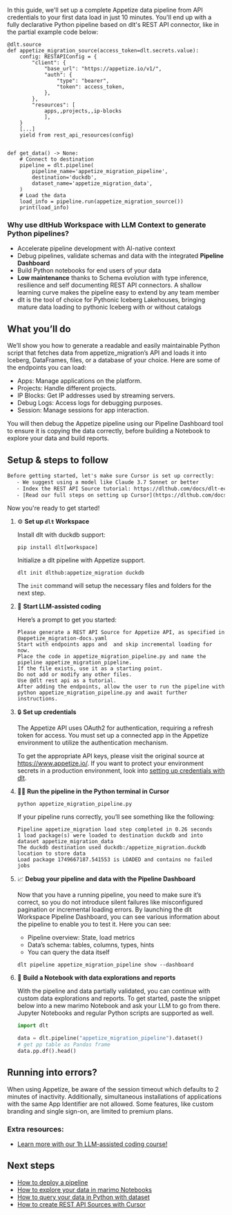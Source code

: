 In this guide, we'll set up a complete Appetize data pipeline from API credentials to your first data load in just 10 minutes. You'll end up with a fully declarative Python pipeline based on dlt's REST API connector, like in the partial example code below:

```python-outcome
@dlt.source
def appetize_migration_source(access_token=dlt.secrets.value):
    config: RESTAPIConfig = {
        "client": {
            "base_url": "https://appetize.io/v1/",
            "auth": {
                "type": "bearer",
                "token": access_token,
            },
        },
        "resources": [
            apps,,projects,,ip-blocks
            ],
    }
    [...]
    yield from rest_api_resources(config)


def get_data() -> None:
    # Connect to destination
    pipeline = dlt.pipeline(
        pipeline_name='appetize_migration_pipeline',
        destination='duckdb',
        dataset_name='appetize_migration_data', 
    )
    # Load the data
    load_info = pipeline.run(appetize_migration_source())
    print(load_info) 
```

### Why use dltHub Workspace with LLM Context to generate Python pipelines?

- Accelerate pipeline development with AI-native context
- Debug pipelines, validate schemas and data with the integrated **Pipeline Dashboard**
- Build Python notebooks for end users of your data
- **Low maintenance** thanks to Schema evolution with type inference, resilience and self documenting REST API connectors. A shallow learning curve makes the pipeline easy to extend by any team member
- dlt is the tool of choice for Pythonic Iceberg Lakehouses, bringing mature data loading to pythonic Iceberg with or without catalogs

## What you’ll do

We’ll show you how to generate a readable and easily maintainable Python script that fetches data from appetize_migration’s API and loads it into Iceberg, DataFrames, files, or a database of your choice. Here are some of the endpoints you can load:

- Apps: Manage applications on the platform.
- Projects: Handle different projects.
- IP Blocks: Get IP addresses used by streaming servers.
- Debug Logs: Access logs for debugging purposes.
- Session: Manage sessions for app interaction.

You will then debug the Appetize pipeline using our Pipeline Dashboard tool to ensure it is copying the data correctly, before building a Notebook to explore your data and build reports.

## Setup & steps to follow

```default
Before getting started, let's make sure Cursor is set up correctly:
   - We suggest using a model like Claude 3.7 Sonnet or better
   - Index the REST API Source tutorial: https://dlthub.com/docs/dlt-ecosystem/verified-sources/rest_api/ and add it to context as **@dlt rest api**
   - [Read our full steps on setting up Cursor](https://dlthub.com/docs/dlt-ecosystem/llm-tooling/cursor-restapi#23-configuring-cursor-with-documentation)
```

Now you're ready to get started!

1. ⚙️ **Set up `dlt` Workspace**
    
    Install dlt with duckdb support:
    ```shell
    pip install dlt[workspace]
    ```

    Initialize a dlt pipeline with Appetize support.
    ```shell
    dlt init dlthub:appetize_migration duckdb
    ```

    The `init` command will setup the necessary files and folders for the next step.
    
2. 🤠 **Start LLM-assisted coding**
    
    Here’s a prompt to get you started:
    
    ```prompt
    Please generate a REST API Source for Appetize API, as specified in @appetize_migration-docs.yaml 
    Start with endpoints apps and  and skip incremental loading for now. 
    Place the code in appetize_migration_pipeline.py and name the pipeline appetize_migration_pipeline. 
    If the file exists, use it as a starting point. 
    Do not add or modify any other files. 
    Use @dlt rest api as a tutorial. 
    After adding the endpoints, allow the user to run the pipeline with python appetize_migration_pipeline.py and await further instructions.
    ```

    
3. 🔒 **Set up credentials** 
    
    The Appetize API uses OAuth2 for authentication, requiring a refresh token for access. You must set up a connected app in the Appetize environment to utilize the authentication mechanism.
    
    To get the appropriate API keys, please visit the original source at https://www.appetize.io/.
    If you want to protect your environment secrets in a production environment, look into [setting up credentials with dlt](https://dlthub.com/docs/walkthroughs/add_credentials).
    
4. 🏃‍♀️ **Run the pipeline in the Python terminal in Cursor**
    
    ```shell
    python appetize_migration_pipeline.py
    ```
    
    If your pipeline runs correctly, you’ll see something like the following:
    
    ```shell
    Pipeline appetize_migration load step completed in 0.26 seconds
    1 load package(s) were loaded to destination duckdb and into dataset appetize_migration_data
    The duckdb destination used duckdb:/appetize_migration.duckdb location to store data
    Load package 1749667187.541553 is LOADED and contains no failed jobs
    ```
    
5. 📈 **Debug your pipeline and data with the Pipeline Dashboard**

    Now that you have a running pipeline, you need to make sure it’s correct, so you do not introduce silent failures like misconfigured pagination or incremental loading errors. By launching the dlt Workspace Pipeline Dashboard, you can see various information about the pipeline to enable you to test it. Here you can see:
    - Pipeline overview: State, load metrics
    - Data’s schema: tables, columns, types, hints
    - You can query the data itself
    
    ```shell
    dlt pipeline appetize_migration_pipeline show --dashboard
    ```
    
6. 🐍 **Build a Notebook with data explorations and reports**

    With the pipeline and data partially validated, you can continue with custom data explorations and reports. To get started, paste the snippet below into a new marimo Notebook and ask your LLM to go from there. Jupyter Notebooks and regular Python scripts are supported as well.

    
    ```python
    import dlt

   data = dlt.pipeline("appetize_migration_pipeline").dataset()
   # get pp table as Pandas frame
   data.pp.df().head()
    ```

## Running into errors?

When using Appetize, be aware of the session timeout which defaults to 2 minutes of inactivity. Additionally, simultaneous installations of applications with the same App Identifier are not allowed. Some features, like custom branding and single sign-on, are limited to premium plans.

### Extra resources:

- [Learn more with our 1h LLM-assisted coding course!](https://www.youtube.com/watch?v=GGid70rnJuM)

## Next steps

- [How to deploy a pipeline](https://dlthub.com/docs/walkthroughs/deploy-a-pipeline)
- [How to explore your data in marimo Notebooks](https://dlthub.com/docs/general-usage/dataset-access/marimo)
- [How to query your data in Python with dataset](https://dlthub.com/docs/general-usage/dataset-access/dataset)
- [How to create REST API Sources with Cursor](https://dlthub.com/docs/dlt-ecosystem/llm-tooling/cursor-restapi)